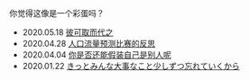 你觉得这像是一个彩蛋吗？

* 2020.05.18 [彼可取而代之](./yawn/彼可取而代之.md)
* 2020.04.28 [人口流量预测比赛的反思](./yawn/人口流量预测比赛的反思.md)
* 2020.04.04 [你是否还能假装自己是别人呢](./yawn/你是否还能假装自己是别人呢.md)
* 2020.01.22 [きっとみんな大事なこと少しずつ忘れていくから](./yawn/きっとみんな大事なこと少しずつ忘れていくから.md)